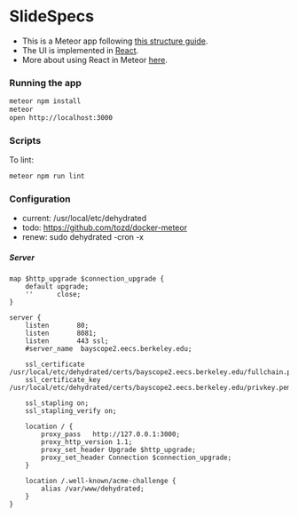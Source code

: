 # SlideSpecs

- This is a Meteor app following [this structure guide](http://guide.meteor.com/structure.html).
- The UI is implemented in [React](https://facebook.github.io/react/index.html).
- More about using React in Meteor [here](http://guide.meteor.com/v1.3/react.html).

### Running the app

```bash
meteor npm install
meteor
open http://localhost:3000
```

### Scripts

To lint:

```bash
meteor npm run lint
```

### Configuration

- current: /usr/local/etc/dehydrated
- todo: https://github.com/tozd/docker-meteor
- renew: sudo dehydrated -cron -x

##### Server

```
map $http_upgrade $connection_upgrade {
    default upgrade;
    ''      close;
}

server {
    listen       80;
    listen       8081;
    listen       443 ssl;
    #server_name  bayscope2.eecs.berkeley.edu;

    ssl_certificate /usr/local/etc/dehydrated/certs/bayscope2.eecs.berkeley.edu/fullchain.pem;
    ssl_certificate_key  /usr/local/etc/dehydrated/certs/bayscope2.eecs.berkeley.edu/privkey.pem;

    ssl_stapling on;
    ssl_stapling_verify on;

    location / {
        proxy_pass   http://127.0.0.1:3000;
        proxy_http_version 1.1;
        proxy_set_header Upgrade $http_upgrade;
        proxy_set_header Connection $connection_upgrade;
    }

    location /.well-known/acme-challenge {
        alias /var/www/dehydrated;
    }
}
```

